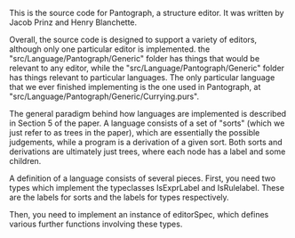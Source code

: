 This is the source code for Pantograph, a structure editor.
It was written by Jacob Prinz and Henry Blanchette.

Overall, the source code is designed to support a variety of editors, although only one particular editor is implemented.
the "src/Language/Pantograph/Generic" folder has things that would be relevant to any editor, while the
"src/Language/Pantograph/Generic" folder has things relevant to particular languages. The only particular language that
we ever finished implementing is the one used in Pantograph, at "src/Language/Pantograph/Generic/Currying.purs".


The general paradigm behind how languages are implemented is described in Section 5 of the paper.
A language consists of a set of "sorts" (which we just refer to as trees in the paper), which are essentially
the possible judgements, while a program is a derivation of a given sort.
Both sorts and derivations are ultimately just trees, where each node has a label and some children.

A definition of a language consists of several pieces.
First, you need two types which implement the typeclasses IsExprLabel and IsRulelabel.
These are the labels for sorts and the labels for types respectively.

Then, you need to implement an instance of editorSpec, which defines various further functions involving these types.
